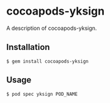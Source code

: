 # cocoapods-yksign

A description of cocoapods-yksign.

## Installation

    $ gem install cocoapods-yksign

## Usage

    $ pod spec yksign POD_NAME
